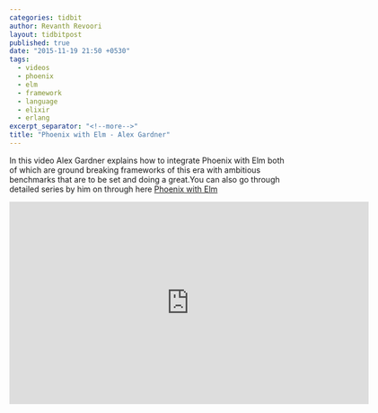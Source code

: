 ```yaml
---
categories: tidbit
author: Revanth Revoori
layout: tidbitpost
published: true
date: "2015-11-19 21:50 +0530"
tags: 
  - videos
  - phoenix
  - elm
  - framework
  - language
  - elixir
  - erlang
excerpt_separator: "<!--more-->"
title: "Phoenix with Elm - Alex Gardner"
---
```



In this video Alex Gardner explains how to integrate Phoenix with Elm both of which are ground breaking frameworks of this era with ambitious benchmarks that are to be set and doing a great.You can also go through detailed series by him on through here [Phoenix with Elm](http://rrevanth.github.io/reads/phoenix-with-elm)

<div class="video">
<iframe width="640" height="360" src="https://www.youtube.com/embed/MgFDZx1LmOE" frameborder="0" allowfullscreen></iframe>
</div>
<!--more-->
